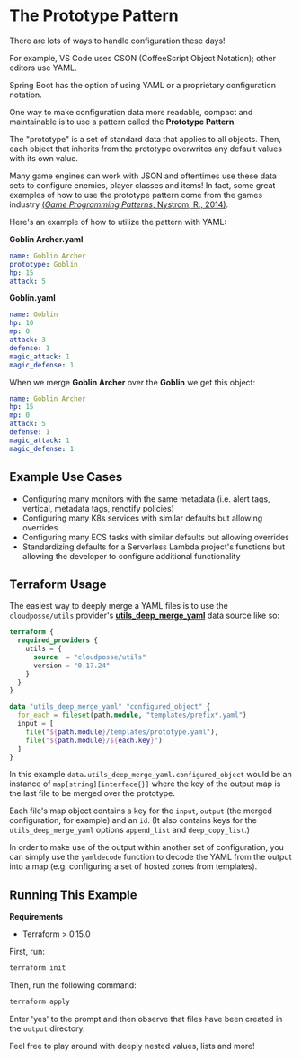 # The Prototype Pattern

There are lots of ways to handle configuration these days!

For example, VS Code uses CSON (CoffeeScript Object Notation); other editors use YAML.

Spring Boot has the option of using YAML or a proprietary configuration notation.

One way to make configuration data more readable, compact and maintainable is to use a pattern called the **Prototype Pattern**.

The "prototype" is a set of standard data that applies to all objects. Then, each object that inherits from the prototype overwrites any default values with its own value.

Many game engines can work with JSON and oftentimes use these data sets to configure enemies, player classes and items! In fact, some great examples of how to use the prototype pattern come from the games industry [(*Game Programming Patterns*, Nystrom, R., 2014)](https://www.amazon.com/Game-Programming-Patterns-Robert-Nystrom/dp/0990582906/ref=sr_1_1?crid=X2W9WMKO8VC7&keywords=game+programming+patterns&qid=1654275256&sprefix=game+programming+patterns%2Caps%2C104&sr=8-1).

Here's an example of how to utilize the pattern with YAML:

**Goblin Archer.yaml**
```yaml
name: Goblin Archer
prototype: Goblin
hp: 15
attack: 5
```

**Goblin.yaml**
```yaml
name: Goblin
hp: 10
mp: 0
attack: 3
defense: 1
magic_attack: 1
magic_defense: 1
```

When we merge **Goblin Archer** over the **Goblin** we get this object:

```yaml
name: Goblin Archer
hp: 15
mp: 0
attack: 5
defense: 1
magic_attack: 1
magic_defense: 1
```

## Example Use Cases

- Configuring many monitors with the same metadata (i.e. alert tags, vertical, metadata tags, renotify policies)
- Configuring many K8s services with similar defaults but allowing overrides
- Configuring many ECS tasks with similar defaults but allowing overrides
- Standardizing defaults for a Serverless Lambda project's functions but allowing the developer to configure additional functionality

## Terraform Usage

The easiest way to deeply merge a YAML files is to use the `cloudposse/utils` provider's [**utils_deep_merge_yaml**](https://registry.terraform.io/providers/cloudposse/utils/latest/docs/data-sources/deep_merge_yaml) data source like so:

```tf
terraform {
  required_providers {
    utils = {
      source  = "cloudposse/utils"
      version = "0.17.24"
    }
  }
}

data "utils_deep_merge_yaml" "configured_object" {
  for_each = fileset(path.module, "templates/prefix*.yaml")
  input = [
    file("${path.module}/templates/prototype.yaml"),
    file("${path.module}/${each.key}")
  ]
}
```

In this example `data.utils_deep_merge_yaml.configured_object` would be an instance of `map[string][interface{}]` where the key of the output map is the last file to be merged over the prototype.

Each file's map object contains a key for the `input`, `output` (the merged configuration, for example) and an `id`. (It also contains keys for the `utils_deep_merge_yaml` options `append_list` and `deep_copy_list`.)

In order to make use of the output within another set of configuration, you can simply use the `yamldecode` function to decode the YAML from the output into a map (e.g. configuring a set of hosted zones from templates).

## Running This Example

**Requirements**

- Terraform > 0.15.0

First, run:

```sh
terraform init
```

Then, run the following command:

```sh
terraform apply
```

Enter 'yes' to the prompt and then observe that files have been created in the `output` directory.

Feel free to play around with deeply nested values, lists and more!
